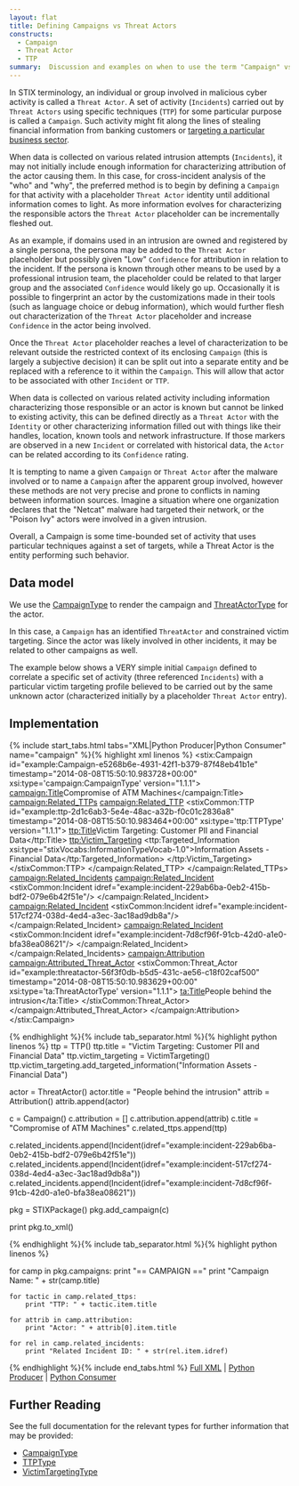 ```yaml
---
layout: flat
title: Defining Campaigns vs Threat Actors
constructs:
  - Campaign
  - Threat Actor
  - TTP
summary:  Discussion and examples on when to use the term "Campaign" vs "Actor".
---
```


In STIX terminology, an individual or group involved in malicious cyber activity is called a `Threat Actor`.  A set of activity (`Incidents`) carried out by `Threat Actors` using specific techniques (`TTP`) for some particular purpose is called a `Campaign`. Such activity might fit along the lines of stealing financial information from banking customers or [targeting a particular business sector](../industry-sector). 

When data is collected on various related intrusion attempts (`Incidents`), it may not initially include enough information for characterizing attribution of the actor causing them. In this case, for cross-incident analysis of the "who" and "why", the preferred method is to begin by defining a `Campaign` for that activity with a placeholder `Threat Actor` identity until additional information comes to light. As more information evolves for characterizing the responsible actors the `Threat Actor` placeholder can be incrementally fleshed out.

As an example, if domains used in an intrusion are owned and registered by a single persona, the persona may be added to the `Threat Actor` placeholder but possibly given "Low" `Confidence` for attribution in relation to the incident.  If the persona is known through other means to be used by a professional intrusion team, the placeholder could be related to that larger group and the associated `Confidence` would likely go up.  Occasionally it is possible to fingerprint an actor by the customizations made in their tools (such as language choice or debug information), which would further flesh out characterization of the `Threat Actor` placeholder and increase `Confidence` in the actor being involved.

Once the `Threat Actor` placeholder reaches a level of characterization to be relevant outside the restricted context of its enclosing `Campaign` (this is largely a subjective decision) it can be split out into a separate entity and be replaced with a reference to it within the `Campaign`. This will allow that actor to be associated with other `Incident` or `TTP`.

When data is collected on various related activity including information characterizing those responsible or an actor is known but cannot be linked to existing activity, this can be defined directly as a `Threat Actor` with the `Identity` or other characterizing information filled out with things like their handles, location, known tools and network infrastructure. If those markers are observed in a new `Incident` or correlated with historical data, the `Actor` can be related according to its `Confidence` rating.

It is tempting to name a given `Campaign` or `Threat Actor` after the malware involved or to name a `Campaign` after the apparent group involved, however these methods are not very precise and prone to conflicts in naming between information sources. Imagine a situation where one organization declares that the "Netcat" malware had targeted their network, or the "Poison Ivy" actors were involved in a given intrusion.

Overall, a Campaign is some time-bounded set of activity that uses particular techniques against a set of targets, while a Threat Actor is the entity performing such behavior.

## Data model

We use the [CampaignType](/data-model/{{site.current_version}}/campaign/CampaignType) to render the campaign and [ThreatActorType](/data-model/{{site.current_version}}/campaign/ThreatActorType) for the actor.

In this case, a `Campaign` has an identified `ThreatActor` and constrained victim targeting. Since the actor was likely involved in other incidents, it may be related to other campaigns as well.

The example below shows a VERY simple initial `Campaign` defined to correlate a specific set of activity (three referenced `Incidents`) with a particular victim targeting profile believed to be carried out by the same unknown actor (characterized initially by a placeholder `Threat Actor` entry). 

## Implementation

{% include start_tabs.html tabs="XML|Python Producer|Python Consumer" name="campaign" %}{% highlight xml linenos %}
<stix:Campaign id="example:Campaign-e5268b6e-4931-42f1-b379-87f48eb41b1e" timestamp="2014-08-08T15:50:10.983728+00:00" 
        xsi:type='campaign:CampaignType' version="1.1.1">
    <campaign:Title>Compromise of ATM Machines</campaign:Title>
    <campaign:Related_TTPs>
        <campaign:Related_TTP>
            <stixCommon:TTP id="example:ttp-2d1c6ab3-5e4e-48ac-a32b-f0c01c2836a8" timestamp="2014-08-08T15:50:10.983464+00:00" 
                    xsi:type='ttp:TTPType' version="1.1.1">
                <ttp:Title>Victim Targeting: Customer PII and Financial Data</ttp:Title>
                <ttp:Victim_Targeting>
                    <ttp:Targeted_Information xsi:type="stixVocabs:InformationTypeVocab-1.0">Information Assets - Financial Data</ttp:Targeted_Information>
                </ttp:Victim_Targeting>
            </stixCommon:TTP>
        </campaign:Related_TTP>
    </campaign:Related_TTPs>
    <campaign:Related_Incidents>
        <campaign:Related_Incident>
            <stixCommon:Incident idref="example:incident-229ab6ba-0eb2-415b-bdf2-079e6b42f51e"/>
        </campaign:Related_Incident>
        <campaign:Related_Incident>
            <stixCommon:Incident idref="example:incident-517cf274-038d-4ed4-a3ec-3ac18ad9db8a"/>
        </campaign:Related_Incident>
        <campaign:Related_Incident>
            <stixCommon:Incident idref="example:incident-7d8cf96f-91cb-42d0-a1e0-bfa38ea08621"/>
        </campaign:Related_Incident>
    </campaign:Related_Incidents>
    <campaign:Attribution>
        <campaign:Attributed_Threat_Actor>
            <stixCommon:Threat_Actor id="example:threatactor-56f3f0db-b5d5-431c-ae56-c18f02caf500" 
                    timestamp="2014-08-08T15:50:10.983629+00:00" xsi:type='ta:ThreatActorType' version="1.1.1">
            <ta:Title>People behind the intrusion</ta:Title>
        </stixCommon:Threat_Actor>
        </campaign:Attributed_Threat_Actor>
    </campaign:Attribution>
</stix:Campaign>


{% endhighlight %}{% include tab_separator.html %}{% highlight python linenos %}
ttp = TTP()
ttp.title = "Victim Targeting: Customer PII and Financial Data"
ttp.victim_targeting = VictimTargeting()
ttp.victim_targeting.add_targeted_information("Information Assets - Financial Data")

actor = ThreatActor()
actor.title = "People behind the intrusion"
attrib = Attribution()
attrib.append(actor)

c = Campaign()
c.attribution = []
c.attribution.append(attrib)
c.title = "Compromise of ATM Machines"
c.related_ttps.append(ttp)

c.related_incidents.append(Incident(idref="example:incident-229ab6ba-0eb2-415b-bdf2-079e6b42f51e"))
c.related_incidents.append(Incident(idref="example:incident-517cf274-038d-4ed4-a3ec-3ac18ad9db8a"))
c.related_incidents.append(Incident(idref="example:incident-7d8cf96f-91cb-42d0-a1e0-bfa38ea08621"))

pkg = STIXPackage()
pkg.add_campaign(c)

print pkg.to_xml()


{% endhighlight %}{% include tab_separator.html %}{% highlight python linenos %}

for camp in pkg.campaigns:
    print "== CAMPAIGN =="
    print "Campaign Name: " + str(camp.title)
    
    for tactic in camp.related_ttps:
        print "TTP: " + tactic.item.title
        
    for attrib in camp.attribution:
        print "Actor: " + attrib[0].item.title
    
    for rel in camp.related_incidents:
        print "Related Incident ID: " + str(rel.item.idref)

{% endhighlight %}{% include end_tabs.html %}
[Full XML](campaign-v-actors.xml) | [Python Producer](campaign-v-actors_producer.py) | [Python Consumer](campaign-v-actors_consumer.py)


## Further Reading

See the full documentation for the relevant types for further information that may be provided:

* [CampaignType](/data-model/{{site.current_version}}/campaign/CampaignType)
* [TTPType](/data-model/{{site.current_version}}/ttp/TTPType)
* [VictimTargetingType](/data-model/{{site.current_version}}/ttp/VictimTargetingType)
